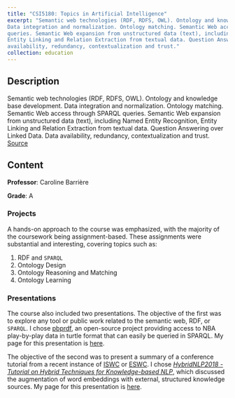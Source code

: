 ```yaml
---
title: "CSI5180: Topics in Artificial Intelligence"
excerpt: "Semantic web technologies (RDF, RDFS, OWL). Ontology and knowledge base development.
Data integration and normalization. Ontology matching. Semantic Web access through SPARQL
queries. Semantic Web expansion from unstructured data (text), including Named Entity Recognition,
Entity Linking and Relation Extraction from textual data. Question Answering over Linked Data. Data
availability, redundancy, contextualization and trust."
collection: education
---
```


## Description

Semantic web technologies (RDF, RDFS, OWL). Ontology and knowledge base development.
Data integration and normalization. Ontology matching. Semantic Web access through SPARQL
queries. Semantic Web expansion from unstructured data (text), including Named Entity Recognition,
Entity Linking and Relation Extraction from textual data. Question Answering over Linked Data. Data
availability, redundancy, contextualization and trust. [Source](https://catalogue.uottawa.ca/search/?P=CSI%205180%20Topics%20in%20Artificial%20Intelligence)

## Content

**Professor**: Caroline Barrière

**Grade**: A

### Projects

A hands-on approach to the course was emphasized, with the majority of the coursework being assignment-based. These assignments were substantial and interesting, covering topics such as:

1. RDF and `SPARQL`
2. Ontology Design
3. Ontology Reasoning and Matching
4. Ontology Learning

### Presentations

The course also included two presentations. The objective of the first was to explore any tool or public work related to the semantic web, RDF, or `SPARQL`. I chose [pbprdf](https://github.com/andrewstellman/pbprdf), an open-source project providing access to NBA play-by-play data in turtle format that can easily be queried in SPARQL. My page for this presentation is [here](/talks/2019-02-csi5180).

The objective of the second was to present a summary of a conference tutorial from a recent instance of [ISWC](https://iswc2019.semanticweb.org/) or [ESWC](https://2019.eswc-conferences.org/). I chose [_HybridNLP2018 - Tutorial on Hybrid Techniques for Knowledge-based NLP_](https://github.com/HybridNLP2018/tutorial), which discussed the augmentation of word embeddings with external, structured knowledge sources. My page for this presentation is [here](/talks/2019-04-csi5180). 